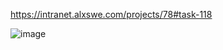 https://intranet.alxswe.com/projects/78#task-118



![image](https://imgs.search.brave.com/AAdHne6qZ0oOD_Io2rcsAJe8W8BPZXST0L76jGACZBM/rs:fit:844:225:1/g:ce/aHR0cHM6Ly90c2Uy/Lm1tLmJpbmcubmV0/L3RoP2lkPU9JUC5j/ZUNYWG1ORzZNODVa/MWFWenFXTjRRSGFF/SyZwaWQ9QXBp)
